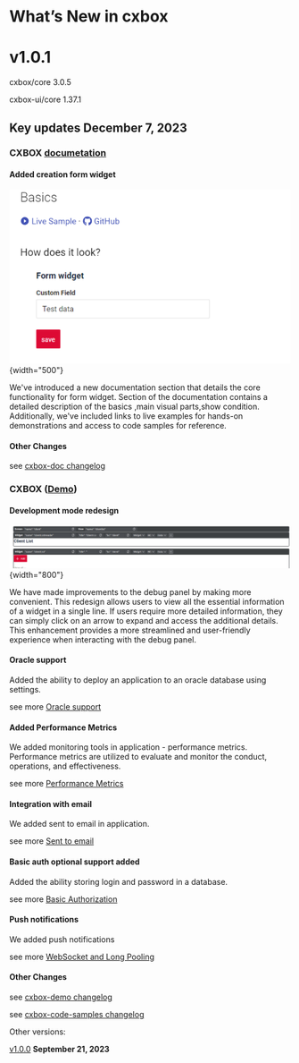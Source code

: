 # What’s New in cxbox
# v1.0.1
cxbox/core 3.0.5

cxbox-ui/core 1.37.1

## **Key updates December 7, 2023**

### CXBOX [documetation](https://doc.cxbox.org/)

#### Added creation form widget
![form_widget.png](v1.0.1/form_widget.png){width="500"}

We've introduced a new documentation section that details the core functionality for form widget.
Section of the documentation contains a detailed description of the basics ,main visual parts,show condition.
Additionally, we've included links to live examples for hands-on demonstrations and access to code samples for reference.

#### Other Changes
see [cxbox-doc changelog](https://github.com/CX-Box/cxbox-doc/releases/tag/v1.0.1)

### CXBOX ([Demo](https://github.com/CX-Box/cxbox-demo))

#### Development mode redesign
![dev_tool.png](v1.0.1/dev_tool.png){width="800"}

We have made improvements to the debug panel by making more convenient. This redesign allows users to view all the essential information of a widget in a single line. If users require more detailed information, they can simply click on an arrow to expand and access the additional details. This enhancement provides a more streamlined and user-friendly experience when interacting with the debug panel.

#### Oracle support
Added the ability to deploy an application to an oracle database using settings.

see more [Oracle support](/features/element/database/oracle/oraclebd)

#### Added Performance Metrics
We added monitoring tools in application - performance metrics.
Performance metrics are utilized to evaluate and monitor the conduct, operations, and effectiveness.

see more [Performance Metrics](/features/element/monitoringtools/metrics/performancemetrics)

#### Integration with email
We added  sent to email  in application.

see more [Sent to email](/features/element/notifications/email/email)

#### Basic auth optional support added
Added the ability storing login and password in a database.

see more [Basic Authorization](/features/element/authorization/basic/basicauthorization)
#### Push notifications
We added push notifications

see more [WebSocket and Long Pooling](/features/element/notifications/push/websocket)

#### Other Changes
see [cxbox-demo changelog](https://github.com/CX-Box/cxbox-demo/releases/tag/v.1.0.1)

see [cxbox-code-samples changelog](https://github.com/CX-Box/cxbox-code-samples/releases/tag/v1.0.1)

Other versions:

[v1.0.0](/new/v1.0.0/version100.md)  **September 21, 2023**
